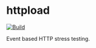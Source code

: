 # httpload

[![Build](https://github.com/dobisel/httpload/actions/workflows/build.yml/badge.svg)](https://github.com/dobisel/httpload/actions/workflows/build.yml)

Event based HTTP stress testing. 

